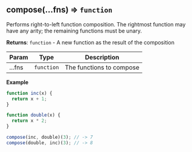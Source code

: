 <a name="compose"></a>

## compose(...fns) ⇒ <code>function</code>
Performs right-to-left function composition.
The rightmost function may have any arity; the remaining functions must be unary.

**Returns**: <code>function</code> - A new function as the result of the composition  

| Param | Type | Description |
| --- | --- | --- |
| ...fns | <code>function</code> | The functions to compose |

**Example**  
```js
function inc(x) {
  return x + 1;
}

function double(x) {
  return x * 2;
}

compose(inc, double)(3); // -> 7
compose(double, inc)(3); // -> 8
```
